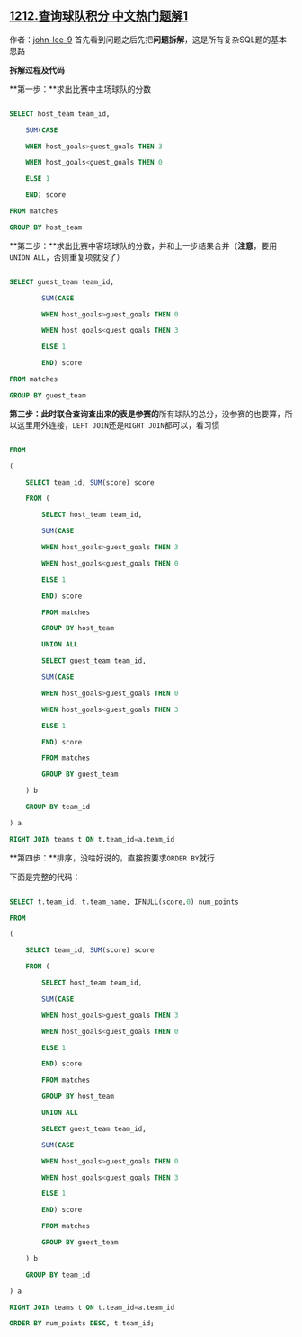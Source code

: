 ## [1212.查询球队积分 中文热门题解1](https://leetcode.cn/problems/team-scores-in-football-tournament/solutions/100000/si-lu-qing-xi-union-all-join-zi-cha-xun-by-john-le)

作者：[john-lee-9](https://leetcode.cn/u/john-lee-9)
首先看到问题之后先把**问题拆解**，这是所有复杂SQL题的基本思路
**拆解过程及代码**
**第一步：**求出比赛中主场球队的分数
```sql
SELECT host_team team_id, 
    SUM(CASE
    WHEN host_goals>guest_goals THEN 3
    WHEN host_goals<guest_goals THEN 0
    ELSE 1
    END) score
FROM matches
GROUP BY host_team
```
**第二步：**求出比赛中客场球队的分数，并和上一步结果合并（**注意**，要用`UNION ALL`，否则重复项就没了）
```sql
SELECT guest_team team_id, 
        SUM(CASE
        WHEN host_goals>guest_goals THEN 0
        WHEN host_goals<guest_goals THEN 3
        ELSE 1
        END) score
FROM matches
GROUP BY guest_team
```
**第三步：**此时联合查询查出来的表是**参赛的**所有球队的总分，没参赛的也要算，所以这里用外连接，`LEFT JOIN`还是`RIGHT JOIN`都可以，看习惯
```sql
FROM
(
    SELECT team_id, SUM(score) score
    FROM (
        SELECT host_team team_id, 
        SUM(CASE
        WHEN host_goals>guest_goals THEN 3
        WHEN host_goals<guest_goals THEN 0
        ELSE 1
        END) score
        FROM matches
        GROUP BY host_team
        UNION ALL
        SELECT guest_team team_id, 
        SUM(CASE
        WHEN host_goals>guest_goals THEN 0
        WHEN host_goals<guest_goals THEN 3
        ELSE 1
        END) score
        FROM matches
        GROUP BY guest_team
    ) b
    GROUP BY team_id
) a
RIGHT JOIN teams t ON t.team_id=a.team_id
```
**第四步：**排序，没啥好说的，直接按要求`ORDER BY`就行

下面是完整的代码：

```sql
SELECT t.team_id, t.team_name, IFNULL(score,0) num_points
FROM
(
    SELECT team_id, SUM(score) score
    FROM (
        SELECT host_team team_id, 
        SUM(CASE
        WHEN host_goals>guest_goals THEN 3
        WHEN host_goals<guest_goals THEN 0
        ELSE 1
        END) score
        FROM matches
        GROUP BY host_team
        UNION ALL
        SELECT guest_team team_id, 
        SUM(CASE
        WHEN host_goals>guest_goals THEN 0
        WHEN host_goals<guest_goals THEN 3
        ELSE 1
        END) score
        FROM matches
        GROUP BY guest_team
    ) b
    GROUP BY team_id
) a
RIGHT JOIN teams t ON t.team_id=a.team_id
ORDER BY num_points DESC, t.team_id;
```

